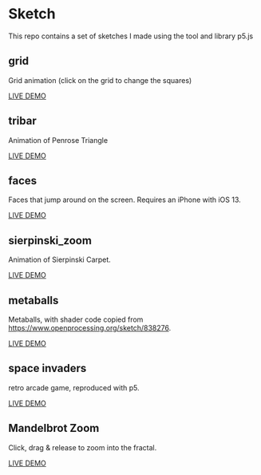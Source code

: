 # Sketch

This repo contains a set of sketches I made using the tool and library p5.js


## grid

Grid animation (click on the grid to change the squares)

[LIVE DEMO](https://andrewbayly.github.io/sketch/grid/index.html "Live Demo")


## tribar

Animation of Penrose Triangle

[LIVE DEMO](https://andrewbayly.github.io/sketch/tribar/index.html "Live Demo")


## faces

Faces that jump around on the screen. Requires an iPhone with iOS 13.

[LIVE DEMO](https://andrewbayly.github.io/sketch/faces/index.html "Live Demo")


## sierpinski_zoom

Animation of Sierpinski Carpet. 

[LIVE DEMO](https://andrewbayly.github.io/sketch/sierpinski_zoom/index.html "Live Demo")


## metaballs

Metaballs, with shader code copied from https://www.openprocessing.org/sketch/838276. 

[LIVE DEMO](https://andrewbayly.github.io/sketch/metaballs/index.html "Live Demo")


## space invaders

retro arcade game, reproduced with p5.

[LIVE DEMO](https://andrewbayly.github.io/sketch/space_invaders/index.html "Live Demo")


## Mandelbrot Zoom

Click, drag & release to zoom into the fractal.

[LIVE DEMO](https://andrewbayly.github.io/sketch/mandelbrot_zoom/index.html "Live Demo")








